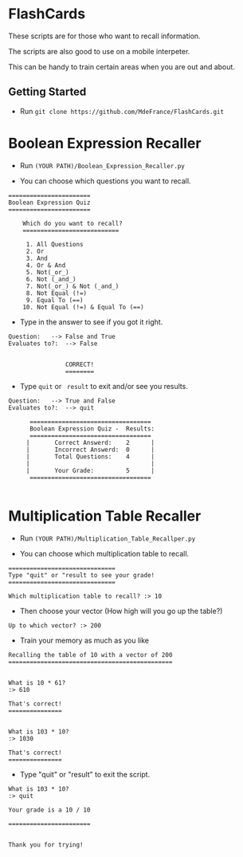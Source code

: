 # FlashCards

These scripts are for those who want to recall information.


The scripts are also good to use on a mobile interpeter.

This can be handy to train certain areas when you are out and about.



## Getting Started

* Run ```git clone https://github.com/MdeFrance/FlashCards.git```




# Boolean Expression Recaller

* Run ```(YOUR PATH)/Boolean_Expression_Recaller.py ```

* You can choose which questions you want to recall.
```
======================= 
Boolean Expression Quiz
=======================

    Which do you want to recall?
    ===========================

     1. All Questions
     2. Or
     3. And
     4. Or & And
     5. Not(_or_)
     6. Not (_and_)
     7. Not(_or_) & Not (_and_)
     8. Not Equal (!=)
     9. Equal To (==)
    10. Not Equal (!=) & Equal To (==)
```

* Type in the answer to see if you got it right.
```
Question:	-->	False and True
Evaluates to?:	-->	False


				CORRECT!
				========
```
* Type ```quit``` or ``` result``` to exit and/or see you results.
```
Question:	-->	True and False
Evaluates to?:	-->	quit

      ==================================
      Boolean Expression Quiz -  Results:
      ==================================
     |       Correct Answerd:    2      |
     |       Incorrect Answerd:  0      |
     |       Total Questions:    4      |
     |                                  |
     |       Your Grade:         5      |
      ==================================
    
```
# Multiplication Table Recaller


* Run ```(YOUR PATH)/Multiplication_Table_Recallper.py```

* You can choose which multiplication table to recall.
```
==============================
Type "quit" or "result to see your grade!
==============================

Which multiplication table to recall? :> 10
```
* Then choose your vector  (How high will you go up the table?)
```
Up to which vector? :> 200
```
* Train your memory as much as you like
```
Recalling the table of 10 with a vector of 200
==============================================


What is 10 * 61?
:> 610

That's correct!
===============


What is 103 * 10?
:> 1030

That's correct!
===============
```
* Type "quit" or "result" to exit the script.
```
What is 103 * 10?
:> quit

Your grade is a 10 / 10

=======================


Thank you for trying!

```
